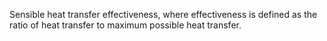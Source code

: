 ﻿Sensible heat transfer effectiveness, where effectiveness is defined as the ratio of heat transfer to maximum possible heat transfer.
